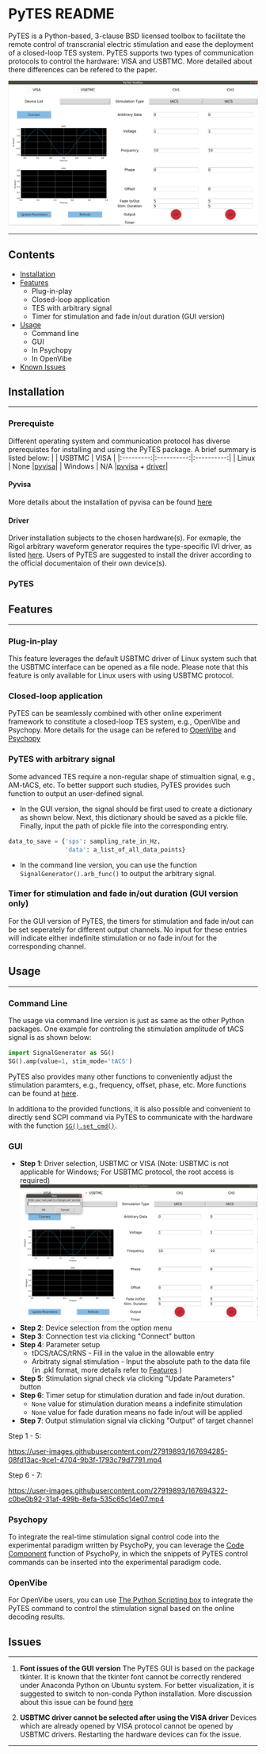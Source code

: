   PyTES README
========================================

PyTES is a Python-based, 3-clause BSD licensed toolbox to facilitate the remote control of transcranial electric stimulation and ease the deployment of a closed-loop TES system. PyTES supports two types of communication protocols to control the hardware: VISA and USBTMC. More detailed about there differences can be refered to the paper. 

![PyTES GUI](./Figures/toolbox_1.png)
 
****

## Contents

* [Installation](#Installation)
* [Features](#Features)
    * Plug-in-play
    * Closed-loop application
    * TES with arbitrary signal
    * Timer for stimulation and fade in/out duration (GUI version)
* [Usage](#Usage)
    * Command line 
    * GUI 
    * In Psychopy
    * In OpenVibe 
* [Known Issues](#Issues)

## Installation
-----

### Prerequiste
Different operating system and communication protocol has diverse prerequistes for installing and using the PyTES package. A brief summary is listed below:
|           |   USBTMC   |    VISA    |
|:---------:|:----------:|:----------:|
|   Linux   |    None    |[pyvisa](#Pyvisa)|
|  Windows  |    N/A     |[pyvisa](#Pyvisa) + [driver](#Driver)|

#### Pyvisa
More details about the installation of pyvisa can be found [here][pyvisa_link] 

#### Driver 
Driver installation subjects to the chosen hardware(s). For exmaple, the Rigol arbitrary waveform generator requires the type-specific IVI driver, as listed [here][rigoldriver]. Users of PyTES are suggested to install the driver according to the official documentaion of their own device(s).

### PyTES



## Features 
-----
### Plug-in-play
This feature leverages the default USBTMC driver of Linux system such that the USBTMC interface can be opened as a file node. Please note that this feature is only available for Linux users with using USBTMC protocol.

### Closed-loop application
PyTES can be seamlessly combined with other online experiment framework to constitute a closed-loop TES system, e.g., OpenVibe and Psychopy. More details for the usage can be refered to [OpenVibe](#OpenVibe) and [Psychopy](#Psychopy)

### PyTES with arbitrary signal
Some advanced TES require a non-regular shape of stimualtion signal, e.g., AM-tACS, etc. To better support such studies, PyTES provides such function to output an user-defined signal. 
* In the GUI version, the signal should be first used to create a dictionary as shown below. Next, this dictionary should be saved as a pickle file. Finally, input the path of pickle file into the corresponding entry.

```Python
data_to_save = {'sps': sampling_rate_in_Hz,
                'data': a_list_of_all_data_points}
```
* In the command line version, you can use the function `SignalGenerator().arb_func()` to output the arbitrary signal.

### Timer for stimulation and fade in/out duration (GUI version only)
For the GUI version of PyTES, the timers for stimulation and fade in/out can be set seperately for different output channels. No input for these entries will indicate either indefinite stimulation or no fade in/out for the corresponding channel.

## Usage
-----

### Command Line 

The usage via command line version is just as same as the other Python packages. One example for controling the stimulation amplitude of tACS signal is as shown below:

```Python
import SignalGenerator as SG()
SG().amp(value=1, stim_mode='tACS')

```

PyTES also provides many other functions to conveniently adjust the stimulation paramters, e.g., frequency, offset, phase, etc. More functions can be found at [here](./signal_generator.py#L475).

In additiona to the provided functions, it is also possible and convenient to directly send SCPI command via PyTES to communicate with the hardware with the function [`SG().set_cmd()`](./signal_generator.py#L383).


### GUI 
* __Step 1__: Driver selection, USBTMC or VISA (Note: USBTMC is not applicable for Windows; For USBTMC protocol, the root access is required)
![pwdinput](./Figures/toolbox_2.png)
* __Step 2__: Device selection from the option menu
* __Step 3__: Connection test via clicking "Connect" button
* __Step 4__: Parameter setup
    * tDCS/tACS/tRNS - Fill in the value in the allowable entry
    * Arbitraty signal stimulation - Input the absolute path to the data file (in .pkl format, more details refer to [Features](#Features) )
* __Step 5__: Stimulation signal check via clicking "Update Parameters" button
* __Step 6__: Timer setup for stimulation duration and fade in/out duration.
    * `None` value for stimulation duration means a indefinite stimulation
    * `None` value for fade duration means no fade in/out will be applied
* __Step 7__: Output stimulation signal via clicking "Output" of target channel

Step 1 - 5:

https://user-images.githubusercontent.com/27919893/167694285-08fd13ac-9ce1-4704-9b3f-1793c79d7791.mp4

Step 6 - 7:

https://user-images.githubusercontent.com/27919893/167694322-c0be0b92-31af-499b-8efa-535c65c14e07.mp4

### Psychopy
To integrate the real-time stimulation signal control code into the experimental paradigm written by PsychoPy, you can leverage the [Code Component][psychopy] function of PsychoPy, in which the snippets of PyTES control commands can be inserted into the experimental paradigm code.

### OpenVibe 
For OpenVibe users, you can use [The Python Scripting box][openvibe] to integrate the PyTES command to control the stimulation signal based on the online decoding results.


## Issues 
-----
1. __Font issues of the GUI version__
The PyTES GUI is based on the package tkinter. It is known that the tkinter font cannot be correctly rendered under Anaconda Python on Ubuntu system. For better visualization, it is suggested to switch to non-conda Python installation. More discussion about this issue can be found [here][condaissue]

      
2. __USBTMC driver cannot be selected after using the VISA driver__
Devices which are already opened by VISA protocol cannot be opened by USBTMC drivers. Restarting the hardware devices can fix the issue.
    
-----
[pyvisa_link]: https://pyvisa.readthedocs.io/en/latest/introduction/getting.html
[condaissue]: https://github.com/ContinuumIO/anaconda-issues/issues/6833#issuecomment-351363320
[rigoldriver]: https://www.rigolna.com/download
[psychopy]: https://www.psychopy.org/builder/components/code.html
[openvibe]: http://openvibe.inria.fr/tutorial-using-python-with-openvibe/#The+Python+Scripting+box
[pytesfunction]: https://github.com/TateXu/pytes/blob/cb66334b7d7131cd4810b9c9db1c80861fc94695/signal_generator.py#L475








